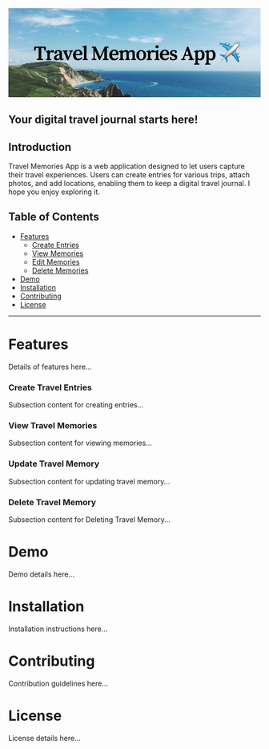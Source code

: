<!-- Insert project banner image -->
![alt text](frontend/public/Travel_Memories_App.png)


## Your digital travel journal starts here!
## Introduction 

Travel Memories App is a web application designed to let users capture their travel experiences. 
Users can create entries for various trips, attach photos, and add locations, enabling them to keep a digital travel journal.
I hope you enjoy exploring it.

## Table of Contents

- [Features](#features)
  - [Create Entries](#create-entries)
  - [View Memories](#view-memories)
  - [Edit Memories](#edit-memory)
  - [Delete Memories](#delete-memory)
- [Demo](#demo)
- [Installation](#installation)
- [Contributing](#contributing)
- [License](#license)

---

# Features

Details of features here...

### Create Travel Entries

Subsection content for creating entries...

### View Travel Memories

Subsection content for viewing memories...

### Update Travel Memory

Subsection content for updating travel memory...

### Delete Travel Memory

Subsection content for Deleting Travel Memory...

# Demo

Demo details here...

# Installation

Installation instructions here...

# Contributing

Contribution guidelines here...

# License

License details here...



